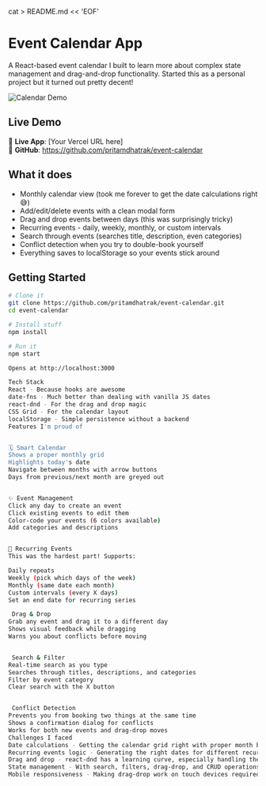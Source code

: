 cat > README.md << 'EOF'
# Event Calendar App

A React-based event calendar I built to learn more about complex state management and drag-and-drop functionality. Started this as a personal project but it turned out pretty decent!

![Calendar Demo](https://via.placeholder.com/800x400/2c3e50/white?text=Event+Calendar+Demo)

## Live Demo
🔗 **Live App**: [Your Vercel URL here]  
📁 **GitHub**: https://github.com/pritamdhatrak/event-calendar

## What it does

- Monthly calendar view (took me forever to get the date calculations right 😅)
- Add/edit/delete events with a clean modal form
- Drag and drop events between days (this was surprisingly tricky)
- Recurring events - daily, weekly, monthly, or custom intervals
- Search through events (searches title, description, even categories)
- Conflict detection when you try to double-book yourself
- Everything saves to localStorage so your events stick around

## Getting Started

```bash
# Clone it
git clone https://github.com/pritamdhatrak/event-calendar.git
cd event-calendar

# Install stuff
npm install

# Run it
npm start

Opens at http://localhost:3000

Tech Stack
React - Because hooks are awesome
date-fns - Much better than dealing with vanilla JS dates
react-dnd - For the drag and drop magic
CSS Grid - For the calendar layout
localStorage - Simple persistence without a backend
Features I'm proud of


🗓️ Smart Calendar
Shows a proper monthly grid
Highlights today's date
Navigate between months with arrow buttons
Days from previous/next month are greyed out


✨ Event Management
Click any day to create an event
Click existing events to edit them
Color-code your events (6 colors available)
Add categories and descriptions


🔄 Recurring Events
This was the hardest part! Supports:

Daily repeats
Weekly (pick which days of the week)
Monthly (same date each month)
Custom intervals (every X days)
Set an end date for recurring series

 Drag & Drop
Grab any event and drag it to a different day
Shows visual feedback while dragging
Warns you about conflicts before moving


 Search & Filter
Real-time search as you type
Searches through titles, descriptions, and categories
Filter by event category
Clear search with the X button


 Conflict Detection
Prevents you from booking two things at the same time
Shows a confirmation dialog for conflicts
Works for both new events and drag-drop moves
Challenges I faced
Date calculations - Getting the calendar grid right with proper month boundaries was harder than expected
Recurring events logic - Generating the right dates for different recurrence patterns took several iterations
Drag and drop - react-dnd has a learning curve, especially handling the drop zones
State management - With search, filters, drag-drop, and CRUD operations, keeping everything in sync was complex
Mobile responsiveness - Making drag-drop work on touch devices required some CSS tweaks

